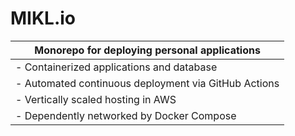 # **MIKL.io**

<table>
<thead>
<tr>
  <th halign="left">Monorepo for deploying personal applications</th>
</tr>
</thead>
<tbody>
  <tr>
    <td valign="top">- Containerized applications and database</td>
  </tr>
  <tr>
    <td valign="top">- Automated continuous deployment via GitHub Actions</td>
  </tr>
  <tr>
    <td valign="top">- Vertically scaled hosting in AWS</td>
  </tr>
  <tr>
    <td valign="top">- Dependently networked by Docker Compose</td>
  </tr>
</tbody>
</table>
